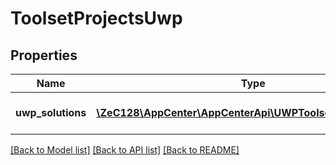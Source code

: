 # ToolsetProjectsUwp

## Properties
Name | Type | Description | Notes
------------ | ------------- | ------------- | -------------
**uwp_solutions** | [**\ZeC128\AppCenter\AppCenterApi\UWPToolsetUwpSolutions[]**](UWPToolsetUwpSolutions.md) | The UWP solutions detected | 

[[Back to Model list]](../README.md#documentation-for-models) [[Back to API list]](../README.md#documentation-for-api-endpoints) [[Back to README]](../README.md)


